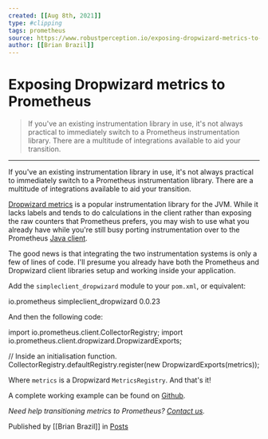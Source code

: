 ```yaml
---
created: [[Aug 8th, 2021]]
type: #clipping
tags: prometheus 
source: https://www.robustperception.io/exposing-dropwizard-metrics-to-prometheus
author: [[Brian Brazil]] 
---
```

# Exposing Dropwizard metrics to Prometheus

> If you've an existing instrumentation library in use, it's not always practical to immediately switch to a Prometheus instrumentation library. There are a multitude of integrations available to aid your transition.

---
If you've an existing instrumentation library in use, it's not always practical to immediately switch to a Prometheus instrumentation library. There are a multitude of integrations available to aid your transition.

[Dropwizard metrics](http://metrics.dropwizard.io/) is a popular instrumentation library for the JVM. While it lacks labels and tends to do calculations in the client rather than exposing the raw counters that Prometheus prefers, you may wish to use what you already have while you're still busy porting instrumentation over to the Prometheus [Java client](https://github.com/prometheus/client_java).

The good news is that integrating the two instrumentation systems is only a few of lines of code. I'll presume you already have both the Prometheus and Dropwizard client libraries setup and working inside your application.

Add the `simpleclient_dropwizard` module to your `pom.xml`, or equivalent:

<dependency>
  <groupId>io.prometheus</groupId>
  <artifactId>simpleclient_dropwizard</artifactId>
  <version>0.0.23</version>
</dependency>

And then the following code:

import io.prometheus.client.CollectorRegistry;
import io.prometheus.client.dropwizard.DropwizardExports;

// Inside an initialisation function.
CollectorRegistry.defaultRegistry.register(new DropwizardExports(metrics));

Where `metrics` is a Dropwizard `MetricsRegistry`. And that's it!

A complete working example can be found on [Github](https://github.com/RobustPerception/java_examples/blob/master/java_dropwizard/src/main/java/io/robustperception/java_examples/JavaDropwizard.java).

_Need help transitioning metrics to Prometheus? [Contact us](mailto:prometheus@robustperception.io)._

Published by [[Brian Brazil]] in [Posts](https://www.robustperception.io/category/posts)
